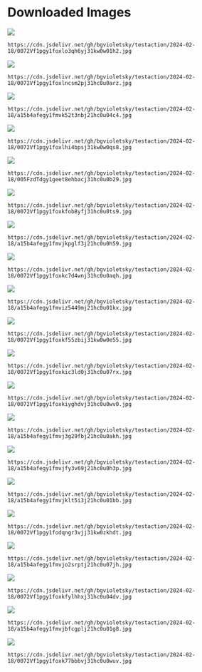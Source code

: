 # Downloaded Images

![](https://cdn.jsdelivr.net/gh/bgvioletsky/testaction/2024-02-18/0072Vf1pgy1foxlo3qh6yj31kw0w01h2.jpg)
```
https://cdn.jsdelivr.net/gh/bgvioletsky/testaction/2024-02-18/0072Vf1pgy1foxlo3qh6yj31kw0w01h2.jpg
```
![](https://cdn.jsdelivr.net/gh/bgvioletsky/testaction/2024-02-18/0072Vf1pgy1foxlncsm2pj31hc0u0arz.jpg)
```
https://cdn.jsdelivr.net/gh/bgvioletsky/testaction/2024-02-18/0072Vf1pgy1foxlncsm2pj31hc0u0arz.jpg
```
![](https://cdn.jsdelivr.net/gh/bgvioletsky/testaction/2024-02-18/a15b4afegy1fmvk52t3nbj21hc0u04c4.jpg)
```
https://cdn.jsdelivr.net/gh/bgvioletsky/testaction/2024-02-18/a15b4afegy1fmvk52t3nbj21hc0u04c4.jpg
```
![](https://cdn.jsdelivr.net/gh/bgvioletsky/testaction/2024-02-18/0072Vf1pgy1foxlhi4bpsj31kw0w0qs8.jpg)
```
https://cdn.jsdelivr.net/gh/bgvioletsky/testaction/2024-02-18/0072Vf1pgy1foxlhi4bpsj31kw0w0qs8.jpg
```
![](https://cdn.jsdelivr.net/gh/bgvioletsky/testaction/2024-02-18/005FzdTdgy1geet8ehbacj31hc0u0b29.jpg)
```
https://cdn.jsdelivr.net/gh/bgvioletsky/testaction/2024-02-18/005FzdTdgy1geet8ehbacj31hc0u0b29.jpg
```
![](https://cdn.jsdelivr.net/gh/bgvioletsky/testaction/2024-02-18/0072Vf1pgy1foxkfob8yfj31hc0u0ts9.jpg)
```
https://cdn.jsdelivr.net/gh/bgvioletsky/testaction/2024-02-18/0072Vf1pgy1foxkfob8yfj31hc0u0ts9.jpg
```
![](https://cdn.jsdelivr.net/gh/bgvioletsky/testaction/2024-02-18/a15b4afegy1fmvjkpglf3j21hc0u0h59.jpg)
```
https://cdn.jsdelivr.net/gh/bgvioletsky/testaction/2024-02-18/a15b4afegy1fmvjkpglf3j21hc0u0h59.jpg
```
![](https://cdn.jsdelivr.net/gh/bgvioletsky/testaction/2024-02-18/0072Vf1pgy1foxkc7d4wnj31hc0u0aqh.jpg)
```
https://cdn.jsdelivr.net/gh/bgvioletsky/testaction/2024-02-18/0072Vf1pgy1foxkc7d4wnj31hc0u0aqh.jpg
```
![](https://cdn.jsdelivr.net/gh/bgvioletsky/testaction/2024-02-18/a15b4afegy1fmviz5449mj21hc0u01kx.jpg)
```
https://cdn.jsdelivr.net/gh/bgvioletsky/testaction/2024-02-18/a15b4afegy1fmviz5449mj21hc0u01kx.jpg
```
![](https://cdn.jsdelivr.net/gh/bgvioletsky/testaction/2024-02-18/0072Vf1pgy1foxkf55zbij31kw0w0e55.jpg)
```
https://cdn.jsdelivr.net/gh/bgvioletsky/testaction/2024-02-18/0072Vf1pgy1foxkf55zbij31kw0w0e55.jpg
```
![](https://cdn.jsdelivr.net/gh/bgvioletsky/testaction/2024-02-18/0072Vf1pgy1foxkic3ld0j31hc0u07rx.jpg)
```
https://cdn.jsdelivr.net/gh/bgvioletsky/testaction/2024-02-18/0072Vf1pgy1foxkic3ld0j31hc0u07rx.jpg
```
![](https://cdn.jsdelivr.net/gh/bgvioletsky/testaction/2024-02-18/0072Vf1pgy1foxkiyghdvj31hc0u0wv0.jpg)
```
https://cdn.jsdelivr.net/gh/bgvioletsky/testaction/2024-02-18/0072Vf1pgy1foxkiyghdvj31hc0u0wv0.jpg
```
![](https://cdn.jsdelivr.net/gh/bgvioletsky/testaction/2024-02-18/a15b4afegy1fmvj3g29fbj21hc0u0akh.jpg)
```
https://cdn.jsdelivr.net/gh/bgvioletsky/testaction/2024-02-18/a15b4afegy1fmvj3g29fbj21hc0u0akh.jpg
```
![](https://cdn.jsdelivr.net/gh/bgvioletsky/testaction/2024-02-18/a15b4afegy1fmvjfy3v69j21hc0u0h3p.jpg)
```
https://cdn.jsdelivr.net/gh/bgvioletsky/testaction/2024-02-18/a15b4afegy1fmvjfy3v69j21hc0u0h3p.jpg
```
![](https://cdn.jsdelivr.net/gh/bgvioletsky/testaction/2024-02-18/a15b4afegy1fmvjklt5i3j21hc0u01bb.jpg)
```
https://cdn.jsdelivr.net/gh/bgvioletsky/testaction/2024-02-18/a15b4afegy1fmvjklt5i3j21hc0u01bb.jpg
```
![](https://cdn.jsdelivr.net/gh/bgvioletsky/testaction/2024-02-18/0072Vf1pgy1fodqngr3vjj31kw0zkhdt.jpg)
```
https://cdn.jsdelivr.net/gh/bgvioletsky/testaction/2024-02-18/0072Vf1pgy1fodqngr3vjj31kw0zkhdt.jpg
```
![](https://cdn.jsdelivr.net/gh/bgvioletsky/testaction/2024-02-18/a15b4afegy1fmvjo2srptj21hc0u07jh.jpg)
```
https://cdn.jsdelivr.net/gh/bgvioletsky/testaction/2024-02-18/a15b4afegy1fmvjo2srptj21hc0u07jh.jpg
```
![](https://cdn.jsdelivr.net/gh/bgvioletsky/testaction/2024-02-18/0072Vf1pgy1foxkfylhhxj31hc0u04dv.jpg)
```
https://cdn.jsdelivr.net/gh/bgvioletsky/testaction/2024-02-18/0072Vf1pgy1foxkfylhhxj31hc0u04dv.jpg
```
![](https://cdn.jsdelivr.net/gh/bgvioletsky/testaction/2024-02-18/a15b4afegy1fmvjbfcgplj21hc0u01g8.jpg)
```
https://cdn.jsdelivr.net/gh/bgvioletsky/testaction/2024-02-18/a15b4afegy1fmvjbfcgplj21hc0u01g8.jpg
```
![](https://cdn.jsdelivr.net/gh/bgvioletsky/testaction/2024-02-18/0072Vf1pgy1foxk77bbbvj31hc0u0wuv.jpg)
```
https://cdn.jsdelivr.net/gh/bgvioletsky/testaction/2024-02-18/0072Vf1pgy1foxk77bbbvj31hc0u0wuv.jpg
```
